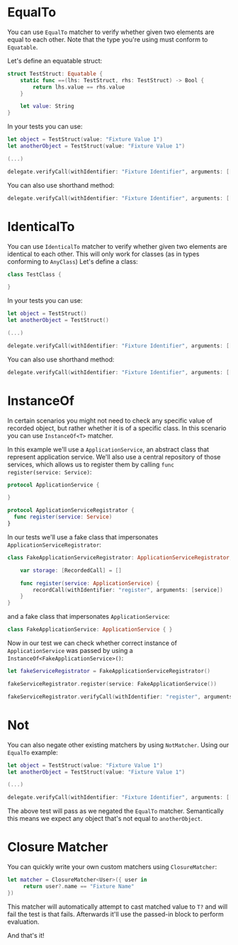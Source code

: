 # EqualTo

You can use `EqualTo` matcher to verify whether given two elements are equal to each other. Note that the type you're using must conform to `Equatable`.

Let's define an equatable struct:

```swift
struct TestStruct: Equatable {
    static func ==(lhs: TestStruct, rhs: TestStruct) -> Bool {
        return lhs.value == rhs.value
    }

    let value: String
}
```

In your tests you can use:

```swift
let object = TestStruct(value: "Fixture Value 1")
let anotherObject = TestStruct(value: "Fixture Value 1")

(...)

delegate.verifyCall(withIdentifier: "Fixture Identifier", arguments: [[EqualTo(anotherObject)]])
```

You can also use shorthand method:

```swift
delegate.verifyCall(withIdentifier: "Fixture Identifier", arguments: [[mEqual(anotherObject)]])
```

# IdenticalTo

You can use `IdenticalTo` matcher to verify whether given two elements are identical to each other. This will only work for classes (as in types conforming to `AnyClass`)
Let's define a class:

```swift
class TestClass {

}
```

In your tests you can use:

```swift
let object = TestStruct()
let anotherObject = TestStruct()

(...)

delegate.verifyCall(withIdentifier: "Fixture Identifier", arguments: [[IdenticalTo(anotherObject)]])
```

You can also use shorthand method:

```swift
delegate.verifyCall(withIdentifier: "Fixture Identifier", arguments: [[mIdentical(anotherObject)]])
```

# InstanceOf

In certain scenarios you might not need to check any specific value of recorded
object, but rather whether it is of a specific class. In this scenario you can
use `InstanceOf<T>` matcher.

In this example we'll use a `ApplicationService`, an abstract class that
represent application service. We'll also use a central repository of those
services, which allows us to register them by calling
`func register(service: Service)`:

```swift
protocol ApplicationService {

}

protocol ApplicationServiceRegistrator {
  func register(service: Service)
}
```

In our tests we'll use a fake class that impersonates `ApplicationServiceRegistrator`:

```swift
class FakeApplicationServiceRegistrator: ApplicationServiceRegistrator, Mock {

    var storage: [RecordedCall] = []

    func register(service: ApplicationService) {
        recordCall(withIdentifier: "register", arguments: [service])
    }
}
```

and a fake class that impersonates `ApplicationService`:

```swift
class FakeApplicationService: ApplicationService { }
```

Now in our test we can check whether correct instance of `ApplicationService` was passed by using a `InstanceOf<FakeApplicationService>()`:

```swift
let fakeServiceRegistrator = FakeApplicationServiceRegistrator()

fakeServiceRegistrator.register(service: FakeApplicationService())

fakeServiceRegistrator.verifyCall(withIdentifier: "register", arguments: [InstanceOf<FakeApplicationService>()])
```

# Not

You can also negate other existing matchers by using `NotMatcher`. Using our `EqualTo` example:

```swift
let object = TestStruct(value: "Fixture Value 1")
let anotherObject = TestStruct(value: "Fixture Value 1")

(...)

delegate.verifyCall(withIdentifier: "Fixture Identifier", arguments: [[NotMatcher(EqualTo(anotherObject))]])
```

The above test will pass as we negated the `EqualTo` matcher. Semantically this means we expect any object that's not equal to `anotherObject`.

# Closure Matcher

You can quickly write your own custom matchers using `ClosureMatcher`:

```swift
let matcher = ClosureMatcher<User>({ user in
     return user?.name == "Fixture Name"
})
```

This matcher will automatically attempt to cast matched value to `T?` and will fail the test is that fails. Afterwards it'll use the passed-in block to perform evaluation.

And that's it!
